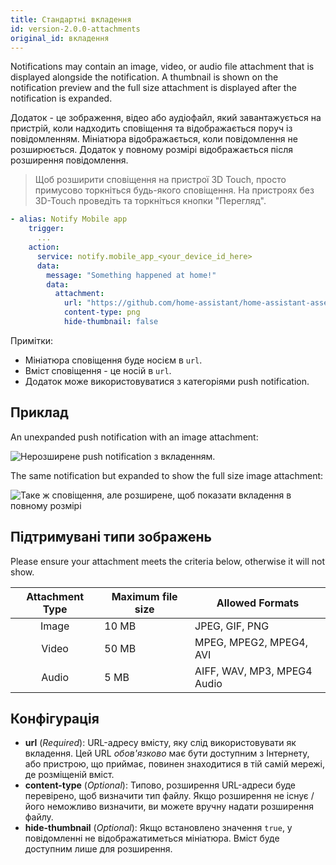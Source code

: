 ```yaml
---
title: Стандартні вкладення
id: version-2.0.0-attachments
original_id: вкладення
---
```


Notifications may contain an image, video, or audio file attachment that is displayed alongside the notification. A thumbnail is shown on the notification preview and the full size attachment is displayed after the notification is expanded.

Додаток - це зображення, відео або аудіофайл, який завантажується на пристрій, коли надходить сповіщення та відображається поруч із повідомленням. Мініатюра відображається, коли повідомлення не розширюється. Додаток у повному розмірі відображається після розширення повідомлення.

> Щоб розширити сповіщення на пристрої 3D Touch, просто примусово торкніться будь-якого сповіщення. На пристроях без 3D-Touch проведіть та торкніться кнопки "Перегляд".

```yaml
- alias: Notify Mobile app
    trigger:
      ...
    action:
      service: notify.mobile_app_<your_device_id_here>
      data:
        message: "Something happened at home!"
        data:
          attachment:
            url: "https://github.com/home-assistant/home-assistant-assets/blob/master/logo-round-192x192.png?raw=true"
            content-type: png
            hide-thumbnail: false
```

Примітки:

- Мініатюра сповіщення буде носієм в `url`.
- Вміст сповіщення - це носій в `url`.
- Додаток може використовуватися з категоріями push notification.

## Приклад

An unexpanded push notification with an image attachment:

![Нерозширене push notification з вкладенням.](assets/ios/attachment.png)

The same notification but expanded to show the full size image attachment:

![Таке ж сповіщення, але розширене, щоб показати вкладення в повному розмірі](assets/ios/expanded_attachment.png)

## Підтримувані типи зображень

Please ensure your attachment meets the criteria below, otherwise it will not show.

| Attachment Type | Maximum file size | Allowed Formats             |
|:---------------:| ----------------- | --------------------------- |
|      Image      | 10 MB             | JPEG, GIF, PNG              |
|      Video      | 50 MB             | MPEG, MPEG2, MPEG4, AVI     |
|      Audio      | 5 MB              | AIFF, WAV, MP3, MPEG4 Audio |

## Конфігурація

- **url** (*Required*): URL-адресу вмісту, яку слід використовувати як вкладення. Цей URL *обов'язково* має бути доступним з Інтернету, або пристрою, що приймає, повинен знаходитися в тій самій мережі, де розміщеній вміст.
- **content-type** (*Optional*): Типово, розширення URL-адреси буде перевірено, щоб визначити тип файлу. Якщо розширення не існує / його неможливо визначити, ви можете вручну надати розширення файлу.
- **hide-thumbnail** (*Optional*): Якщо встановлено значення `true`, у повідомленні не відображатиметься мініатюра. Вміст буде доступним лише для розширення.